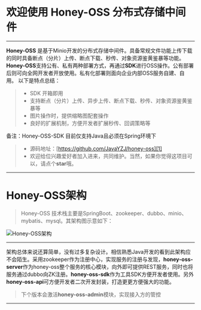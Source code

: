 # 欢迎使用 Honey-OSS 分布式存储中间件

------

**Honey-OSS** 是基于Minio开发的分布式存储中间件。具备常规文件功能上传下载的同时具备断点（分片）上传、断点下载、秒传、对象资源鉴黄鉴暴等功能。
**Honey-OSS**支持公有、私有两种部署方式，再通过**SDK**进行OSS操作。公有部署后则可向全网开发者开放使用。私有化部署则面向企业内部OSS服务自建、自用。
以下是特点总结：

> * SDK 开箱即用
> * 支持断点（分片）上传、异步上传、断点下载、秒传、对象资源鉴黄鉴暴等
> * 图片操作时，提供缩略图配套操作
> * 良好的扩展机制，方便开发者扩展秒传、回调策略等

备注：Honey-OSS-SDK 目前仅支持Java且必须在Spring环境下

> * 源码地址：[https://github.com/JavaYZJ/honey-oss][1]
> * 欢迎给位兴趣爱好者加入进来，共同维护。当然，如果你觉得这项目可以，请点个**star**哦。


------
# Honey-OSS架构

>  Honey-OSS 技术栈主要是SpringBoot、zookeeper、dubbo、minio、mybatis、mysql。其架构图示意如下：

![](https://www.zybuluo.com/static/img/logo.png "Honey-OSS架构")

------
架构总体来说还算简单，没有过多复杂设计。相信熟悉Java开发的看到此架构应不会陌生。采用zookeeper作为注册中心，实现服务的注册与发现，**honey-oss-server**作为honey-oss整个服务的核心模块，向外即可提供REST服务，同时也将服务通过dubbo向ZK注册。**honey-oss-sdk**作为工具SDK方便开发者使用。另外**honey-oss-api**可方便开发者二次开发封装，打造更更方便强大的功能。

> 下个版本会激活**honey-oss-admin**模块，实现接入方的管控

------


  [1]: https://github.com/JavaYZJ/honey-oss
